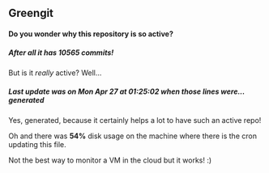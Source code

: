 ## Greengit

#### Do you wonder why this repository is so active?

##### After all it has 10565 commits!

But is it *really* active? Well...

##### Last update was on Mon Apr 27 at 01:25:02 when those lines were... generated

Yes, generated, because it certainly helps a lot to have such an active repo!

Oh and there was **54%** disk usage on the machine
where there is the cron updating this file.

Not the best way to monitor a VM in the cloud but it works! :)
